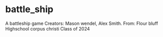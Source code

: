 # battle_ship
A battleship game 
Creators: Mason wendel, Alex Smith.
From: Flour bluff Highschool corpus christi 
Class of 2024 

